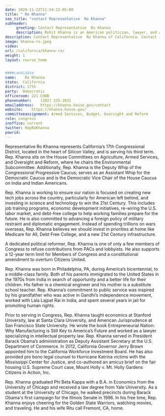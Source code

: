```yaml
---
date: 2020-11-22T11:54:12-05:00
title: " Ro Khanna"
seo_title: "contact Representative  Ro Khanna"
subheader:
     greeting: Contact Representative  Ro Khanna 
     description: Rohit Khanna is an American politician, lawyer, and academic serving as the U.S. Representative from California's 17th congressional district since 2017.
description: Contact Representative  Ro Khanna of California. Contact information for  Ro Khanna includes email address, phone number, and mailing address.
image: khanna-ro.jpeg
video: 
url: /california/khanna-ro/
weight: 1
layout: course_home


####candidate
name:	 Ro Khanna
state:	California
district: 17th
party:	Democratic
officeroom:	221 CHOB
phonenumber:	(202) 225-2631
emailaddress:	https://khanna.house.gov/contact
website:	https://khanna.house.gov/
committeeassignment: Armed Services, Budget, Oversight and Reform
role: congress
inoffice: current
twitter: RepRoKhanna
powrid: 
---
```

Representative Ro Khanna represents California’s 17th Congressional District, located in the heart of Silicon Valley, and is serving his third term. Rep. Khanna sits on the House Committees on Agriculture, Armed Services, and Oversight and Reform, where he chairs the Environmental Subcommittee. Additionally, Rep. Khanna is the Deputy Whip of the Congressional Progressive Caucus; serves as an Assistant Whip for the Democratic Caucus and is the Democratic Vice Chair of the House Caucus on India and Indian Americans.

Rep. Khanna is working to ensure our nation is focused on creating new tech jobs across the country, particularly for American left behind, and investing in science and technology to win the 21st Century. This includes job training programs, economic development initiatives, re-wiring the U.S. labor market, and debt-free college to help working families prepare for the future. He is also committed to advancing a foreign policy of military restraint and diplomatic engagement. Instead of spending trillions on wars overseas, Rep. Khanna believes we should invest in priorities at home like Medicare for All, Debt Free College, and a new 21st Century infrastructure.

A dedicated political reformer, Rep. Khanna is one of only a few members of Congress to refuse contributions from PACs and lobbyists. He also supports a 12-year term limit for Members of Congress and a constitutional amendment to overturn Citizens United.

Rep. Khanna was born in Philadelphia, PA, during America’s bicentennial, to a middle-class family. Both of his parents immigrated to the United States in the 1970s from India in search of opportunity and a better life for their children. His father is a chemical engineer and his mother is a substitute school teacher. Rep. Khanna’s commitment to public service was inspired by his grandfather who was active in Gandhi’s independence movement, worked with Lala Lajpat Rai in India, and spent several years in jail for promoting human rights.

Prior to serving in Congress, Rep. Khanna taught economics at Stanford University, law at Santa Clara University, and American Jurisprudence at San Francisco State University. He wrote the book Entrepreneurial Nation: Why Manufacturing is Still Key to America’s Future and worked as a lawyer specializing in intellectual property law. Rep. Khanna served in President Barack Obama’s administration as Deputy Assistant Secretary at the U.S. Department of Commerce. In 2012, California Governor Jerry Brown appointed him to the California Workforce Investment Board. He has also provided pro bono legal counsel to Hurricane Katrina victims with the Mississippi Center for Justice, and co-authored an amicus brief on the fair housing U.S. Supreme Court case, Mount Holly v. Mt. Holly Gardens Citizens in Action, Inc.

Rep. Khanna graduated Phi Beta Kappa with a B.A. in Economics from the University of Chicago and received a law degree from Yale University. As a student at the University of Chicago, he walked precincts during Barack Obama's first campaign for the Illinois Senate in 1996. In his free time, Rep. Khanna enjoys cheering for the Golden State Warriors, watching movies, and traveling. He and his wife Ritu call Fremont, CA, home.

